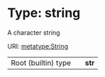 
# Type: string


A character string

URI: [metatype:String](https://w3id.org/biolink/biolinkml/meta/types/String)

|  |  |  |
| --- | --- | --- |
| Root (builtin) type | | **str** |
